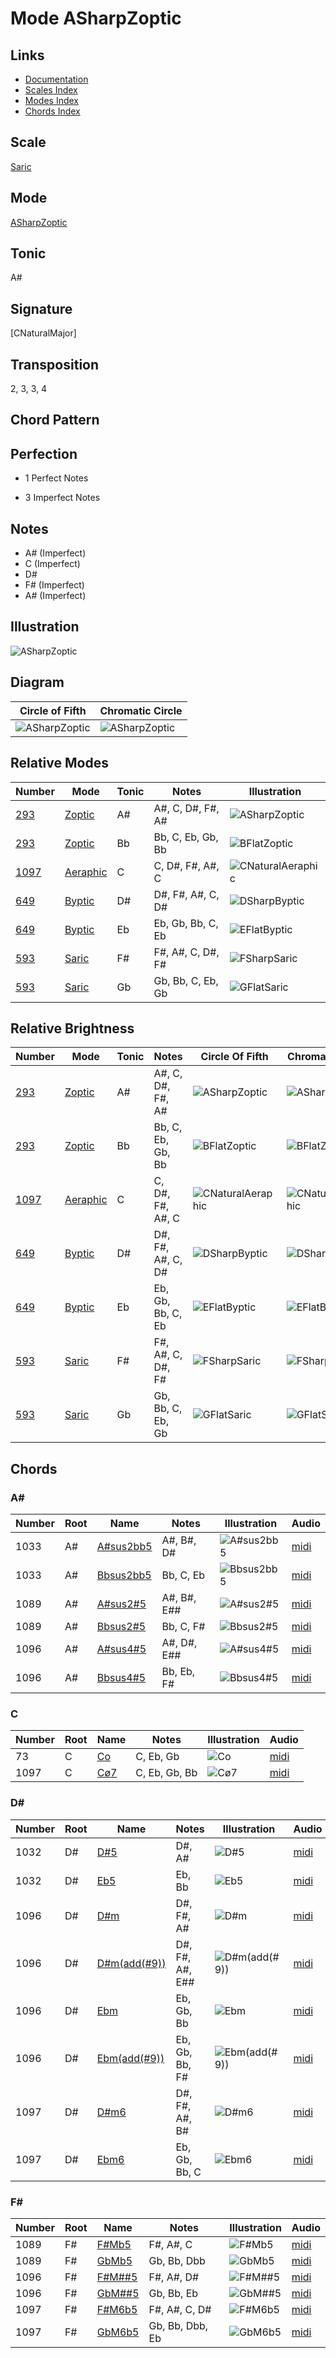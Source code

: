 # Mode ASharpZoptic

## Links

- [Documentation](README.md)
- [Scales Index](Scales.md)
- [Modes Index](Modes.md)
- [Chords Index](Chords.md)

## Scale

[Saric](ScaleSaric.md)

## Mode

[ASharpZoptic](ModeASharpZoptic.md)

## Tonic

A#

## Signature

[CNaturalMajor]

## Transposition

2, 3, 3, 4

## Chord Pattern



## Perfection

 - 1 Perfect Notes

 - 3 Imperfect Notes

## Notes

- A# (Imperfect)
- C (Imperfect)
- D#
- F# (Imperfect)
- A# (Imperfect)

## Illustration

![ASharpZoptic](ModeASharpZoptic.png)

## Diagram

| Circle of Fifth | Chromatic Circle |
|-----------------|------------------|
| ![ASharpZoptic](CircleOfFifthModeASharpZoptic.svg) | ![ASharpZoptic](ChromaticCircleModeASharpZoptic.svg) |
## Relative Modes

| Number | Mode | Tonic | Notes | Illustration |
|--------|------|-------|-------|--------------|
| [293](https://ianring.com/musictheory/scales/293) | [Zoptic](ModeZoptic.md) | A# | A#, C, D#, F#, A# | ![ASharpZoptic](ModeASharpZoptic.png) |
| [293](https://ianring.com/musictheory/scales/293) | [Zoptic](ModeZoptic.md) | Bb | Bb, C, Eb, Gb, Bb | ![BFlatZoptic](ModeBFlatZoptic.png) |
| [1097](https://ianring.com/musictheory/scales/1097) | [Aeraphic](ModeAeraphic.md) | C | C, D#, F#, A#, C | ![CNaturalAeraphic](ModeCNaturalAeraphic.png) |
| [649](https://ianring.com/musictheory/scales/649) | [Byptic](ModeByptic.md) | D# | D#, F#, A#, C, D# | ![DSharpByptic](ModeDSharpByptic.png) |
| [649](https://ianring.com/musictheory/scales/649) | [Byptic](ModeByptic.md) | Eb | Eb, Gb, Bb, C, Eb | ![EFlatByptic](ModeEFlatByptic.png) |
| [593](https://ianring.com/musictheory/scales/593) | [Saric](ModeSaric.md) | F# | F#, A#, C, D#, F# | ![FSharpSaric](ModeFSharpSaric.png) |
| [593](https://ianring.com/musictheory/scales/593) | [Saric](ModeSaric.md) | Gb | Gb, Bb, C, Eb, Gb | ![GFlatSaric](ModeGFlatSaric.png) |
## Relative Brightness

| Number | Mode | Tonic | Notes | Circle Of Fifth | Chromatic Circle |
|--------|------|-------|-------|-----------------|------------------|
| [293](https://ianring.com/musictheory/scales/293) | [Zoptic](ModeZoptic.md) | A# | A#, C, D#, F#, A# | ![ASharpZoptic](CircleOfFifthModeASharpZoptic.svg) | ![ASharpZoptic](ChromaticCircleModeASharpZoptic.svg) |
| [293](https://ianring.com/musictheory/scales/293) | [Zoptic](ModeZoptic.md) | Bb | Bb, C, Eb, Gb, Bb | ![BFlatZoptic](CircleOfFifthModeBFlatZoptic.svg) | ![BFlatZoptic](ChromaticCircleModeBFlatZoptic.svg) |
| [1097](https://ianring.com/musictheory/scales/1097) | [Aeraphic](ModeAeraphic.md) | C | C, D#, F#, A#, C | ![CNaturalAeraphic](CircleOfFifthModeCNaturalAeraphic.svg) | ![CNaturalAeraphic](ChromaticCircleModeCNaturalAeraphic.svg) |
| [649](https://ianring.com/musictheory/scales/649) | [Byptic](ModeByptic.md) | D# | D#, F#, A#, C, D# | ![DSharpByptic](CircleOfFifthModeDSharpByptic.svg) | ![DSharpByptic](ChromaticCircleModeDSharpByptic.svg) |
| [649](https://ianring.com/musictheory/scales/649) | [Byptic](ModeByptic.md) | Eb | Eb, Gb, Bb, C, Eb | ![EFlatByptic](CircleOfFifthModeEFlatByptic.svg) | ![EFlatByptic](ChromaticCircleModeEFlatByptic.svg) |
| [593](https://ianring.com/musictheory/scales/593) | [Saric](ModeSaric.md) | F# | F#, A#, C, D#, F# | ![FSharpSaric](CircleOfFifthModeFSharpSaric.svg) | ![FSharpSaric](ChromaticCircleModeFSharpSaric.svg) |
| [593](https://ianring.com/musictheory/scales/593) | [Saric](ModeSaric.md) | Gb | Gb, Bb, C, Eb, Gb | ![GFlatSaric](CircleOfFifthModeGFlatSaric.svg) | ![GFlatSaric](ChromaticCircleModeGFlatSaric.svg) |

## Chords

### A#

| Number | Root | Name | Notes | Illustration | Audio |
|--------|------|------|-------|--------------|-------|
| 1033 | A# | [A#sus2bb5](ChordASharpSuspendedSecondDoubleFlatFifth.md) | A#, B#, D# | ![A#sus2bb5](ChordASharpSuspendedSecondDoubleFlatFifthRootPosition.png) | [midi](ChordASharpSuspendedSecondDoubleFlatFifthRootPosition.mid) |
| 1033 | A# | [Bbsus2bb5](ChordBFlatSuspendedSecondDoubleFlatFifth.md) | Bb, C, Eb | ![Bbsus2bb5](ChordBFlatSuspendedSecondDoubleFlatFifthRootPosition.png) | [midi](ChordBFlatSuspendedSecondDoubleFlatFifthRootPosition.mid) |
| 1089 | A# | [A#sus2#5](ChordASharpSuspendedSecondSharpFifth.md) | A#, B#, E## | ![A#sus2#5](ChordASharpSuspendedSecondSharpFifthRootPosition.png) | [midi](ChordASharpSuspendedSecondSharpFifthRootPosition.mid) |
| 1089 | A# | [Bbsus2#5](ChordBFlatSuspendedSecondSharpFifth.md) | Bb, C, F# | ![Bbsus2#5](ChordBFlatSuspendedSecondSharpFifthRootPosition.png) | [midi](ChordBFlatSuspendedSecondSharpFifthRootPosition.mid) |
| 1096 | A# | [A#sus4#5](ChordASharpSuspendedFourthSharpFifth.md) | A#, D#, E## | ![A#sus4#5](ChordASharpSuspendedFourthSharpFifthRootPosition.png) | [midi](ChordASharpSuspendedFourthSharpFifthRootPosition.mid) |
| 1096 | A# | [Bbsus4#5](ChordBFlatSuspendedFourthSharpFifth.md) | Bb, Eb, F# | ![Bbsus4#5](ChordBFlatSuspendedFourthSharpFifthRootPosition.png) | [midi](ChordBFlatSuspendedFourthSharpFifthRootPosition.mid) |

### C

| Number | Root | Name | Notes | Illustration | Audio |
|--------|------|------|-------|--------------|-------|
| 73 | C | [Co](ChordCNaturalDiminished.md) | C, Eb, Gb | ![Co](ChordCNaturalDiminishedRootPosition.png) | [midi](ChordCNaturalDiminishedRootPosition.mid) |
| 1097 | C | [Cø7](ChordCNaturalHalfDiminishedSeventh.md) | C, Eb, Gb, Bb | ![Cø7](ChordCNaturalHalfDiminishedSeventhRootPosition.png) | [midi](ChordCNaturalHalfDiminishedSeventhRootPosition.mid) |

### D#

| Number | Root | Name | Notes | Illustration | Audio |
|--------|------|------|-------|--------------|-------|
| 1032 | D# | [D#5](ChordDSharpPowerChord.md) | D#, A# | ![D#5](ChordDSharpPowerChordRootPosition.png) | [midi](ChordDSharpPowerChordRootPosition.mid) |
| 1032 | D# | [Eb5](ChordEFlatPowerChord.md) | Eb, Bb | ![Eb5](ChordEFlatPowerChordRootPosition.png) | [midi](ChordEFlatPowerChordRootPosition.mid) |
| 1096 | D# | [D#m](ChordDSharpMinor.md) | D#, F#, A# | ![D#m](ChordDSharpMinorRootPosition.png) | [midi](ChordDSharpMinorRootPosition.mid) |
| 1096 | D# | [D#m(add(#9))](ChordDSharpMinorAddSharpNinth.md) | D#, F#, A#, E## | ![D#m(add(#9))](ChordDSharpMinorAddSharpNinthRootPosition.png) | [midi](ChordDSharpMinorAddSharpNinthRootPosition.mid) |
| 1096 | D# | [Ebm](ChordEFlatMinor.md) | Eb, Gb, Bb | ![Ebm](ChordEFlatMinorRootPosition.png) | [midi](ChordEFlatMinorRootPosition.mid) |
| 1096 | D# | [Ebm(add(#9))](ChordEFlatMinorAddSharpNinth.md) | Eb, Gb, Bb, F# | ![Ebm(add(#9))](ChordEFlatMinorAddSharpNinthRootPosition.png) | [midi](ChordEFlatMinorAddSharpNinthRootPosition.mid) |
| 1097 | D# | [D#m6](ChordDSharpMinorSixth.md) | D#, F#, A#, B# | ![D#m6](ChordDSharpMinorSixthRootPosition.png) | [midi](ChordDSharpMinorSixthRootPosition.mid) |
| 1097 | D# | [Ebm6](ChordEFlatMinorSixth.md) | Eb, Gb, Bb, C | ![Ebm6](ChordEFlatMinorSixthRootPosition.png) | [midi](ChordEFlatMinorSixthRootPosition.mid) |

### F#

| Number | Root | Name | Notes | Illustration | Audio |
|--------|------|------|-------|--------------|-------|
| 1089 | F# | [F#Mb5](ChordFSharpMajorFlatFifth.md) | F#, A#, C | ![F#Mb5](ChordFSharpMajorFlatFifthRootPosition.png) | [midi](ChordFSharpMajorFlatFifthRootPosition.mid) |
| 1089 | F# | [GbMb5](ChordGFlatMajorFlatFifth.md) | Gb, Bb, Dbb | ![GbMb5](ChordGFlatMajorFlatFifthRootPosition.png) | [midi](ChordGFlatMajorFlatFifthRootPosition.mid) |
| 1096 | F# | [F#M##5](ChordFSharpMajorDoubleSharpFifth.md) | F#, A#, D# | ![F#M##5](ChordFSharpMajorDoubleSharpFifthRootPosition.png) | [midi](ChordFSharpMajorDoubleSharpFifthRootPosition.mid) |
| 1096 | F# | [GbM##5](ChordGFlatMajorDoubleSharpFifth.md) | Gb, Bb, Eb | ![GbM##5](ChordGFlatMajorDoubleSharpFifthRootPosition.png) | [midi](ChordGFlatMajorDoubleSharpFifthRootPosition.mid) |
| 1097 | F# | [F#M6b5](ChordFSharpMajorSixthFlatFifth.md) | F#, A#, C, D# | ![F#M6b5](ChordFSharpMajorSixthFlatFifthRootPosition.png) | [midi](ChordFSharpMajorSixthFlatFifthRootPosition.mid) |
| 1097 | F# | [GbM6b5](ChordGFlatMajorSixthFlatFifth.md) | Gb, Bb, Dbb, Eb | ![GbM6b5](ChordGFlatMajorSixthFlatFifthRootPosition.png) | [midi](ChordGFlatMajorSixthFlatFifthRootPosition.mid) |

